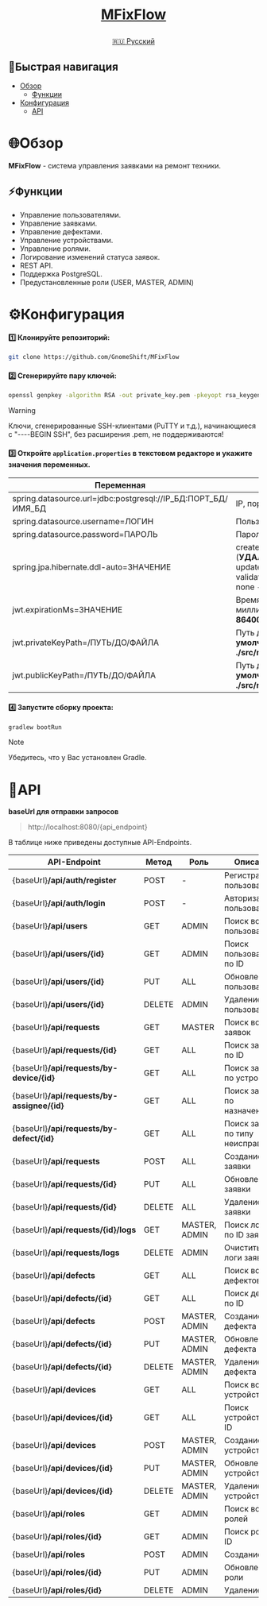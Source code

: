 <h1>
<p align="center">
<a href="https://github.com/GnomeShift/MFixFlow" target="_blank" rel="noopener noreferrer">MFixFlow</a>
</p>
</h1>

<p align="center">
  <a href="README.md">🇷🇺 Русский</a>
</p>

## 🚀Быстрая навигация
* [Обзор](#обзор)
    * [Функции](#функции)
* [Конфигурация](#конфигурация)
    * [API](#api)

# 🌐Обзор
**MFixFlow** - система управления заявками на ремонт техники.

## ⚡Функции
* Управление пользователями.
* Управление заявками.
* Управление дефектами.
* Управление устройствами.
* Управление ролями.
* Логирование изменений статуса заявок.
* REST API.
* Поддержка PostgreSQL.
* Предустановленные роли (USER, MASTER, ADMIN)

# ⚙️Конфигурация
#### 1️⃣ Клонируйте репозиторий:
```bash
git clone https://github.com/GnomeShift/MFixFlow
```

#### 2️⃣ Сгенерируйте пару ключей:
```bash
openssl genpkey -algorithm RSA -out private_key.pem -pkeyopt rsa_keygen_bits:2048 && openssl rsa -pubout -in private_key.pem -out public_key.pem
```
> [!WARNING]
> Ключи, сгенерированные SSH-клиентами (PuTTY и т.д.), начинающиеся с "----BEGIN SSH", без расширения .pem, не поддерживаются!

#### 3️⃣ Откройте `application.properties` в текстовом редакторе и укажите значения переменных.

| Переменная                                                   | Значение                                                                                                                                                      |
|--------------------------------------------------------------|---------------------------------------------------------------------------------------------------------------------------------------------------------------|
| spring.datasource.url=jdbc:postgresql://IP_БД:ПОРТ_БД/ИМЯ_БД | IP, порт, имя БД                                                                                                                                              |
| spring.datasource.username=ЛОГИН                             | Пользователь БД                                                                                                                                               |
| spring.datasource.password=ПАРОЛЬ                            | Пароль пользователя БД                                                                                                                                        |
| spring.jpa.hibernate.ddl-auto=ЗНАЧЕНИЕ                       | create - создать структуру БД (**УДАЛИТ ВСЕ ДАННЫЕ**);<br/>update - обновить структуру БД;<br/>validate - проверить структуру БД;<br/>none - ничего не делать |
| jwt.expirationMs=ЗНАЧЕНИЕ                                    | Время жизни JWT-токена в миллисекундах (**по умолчанию - 86400000**)                                                                                          |
| jwt.privateKeyPath=/ПУТЬ/ДО/ФАЙЛА                            | Путь до файла приватного ключа (**по умолчанию - ./src/main/resources/private_key.pem**)                                                                      |
| jwt.publicKeyPath=/ПУТЬ/ДО/ФАЙЛА                             | Путь до файла публичного ключа (**по умолчанию - ./src/main/resources/public_key.pem**)                                                                       |

#### 4️⃣ Запустите сборку проекта:
```bash
gradlew bootRun
```
> [!NOTE]
> Убедитесь, что у Вас установлен Gradle.

# 📡API
**baseUrl для отправки запросов**
> http://localhost:8080/{api_endpoint}

В таблице ниже приведены доступные API-Endpoints.

| API-Endpoint                                | Метод  | Роль          | Описание                           |
|---------------------------------------------|--------|---------------|------------------------------------|
| {baseUrl}**/api/auth/register**             | POST   | -             | Регистрация пользователя           |
| {baseUrl}**/api/auth/login**                | POST   | -             | Авторизация пользователя           |
| {baseUrl}**/api/users**                     | GET    | ADMIN         | Поиск всех пользователей           |
| {baseUrl}**/api/users/{id}**                | GET    | ADMIN         | Поиск пользователя по ID           |
| {baseUrl}**/api/users/{id}**                | PUT    | ALL           | Обновление пользователя            |
| {baseUrl}**/api/users/{id}**                | DELETE | ADMIN         | Удаление пользователя              |
| {baseUrl}**/api/requests**                  | GET    | MASTER        | Поиск всех заявок                  |
| {baseUrl}**/api/requests/{id}**             | GET    | ALL           | Поиск заявки по ID                 |
| {baseUrl}**/api/requests/by-device/{id}**   | GET    | ALL           | Поиск заявки по устройству         |
| {baseUrl}**/api/requests/by-assignee/{id}** | GET    | ALL           | Поиск заявки по назначенному       |
| {baseUrl}**/api/requests/by-defect/{id}**   | GET    | ALL           | Поиск заявки по типу неисправности |
| {baseUrl}**/api/requests**                  | POST   | ALL           | Создание заявки                    |
| {baseUrl}**/api/requests/{id}**             | PUT    | ALL           | Обновление заявки                  |
| {baseUrl}**/api/requests/{id}**             | DELETE | ALL           | Удаление заявки                    |
| {baseUrl}**/api/requests/{id}/logs**        | GET    | MASTER, ADMIN | Поиск логов по ID заявки           |
| {baseUrl}**/api/requests/logs**             | DELETE | ADMIN         | Очистить все логи заявок           |
| {baseUrl}**/api/defects**                   | GET    | ALL           | Поиск всех дефектов                |
| {baseUrl}**/api/defects/{id}**              | GET    | ALL           | Поиск дефекта по ID                |
| {baseUrl}**/api/defects**                   | POST   | MASTER, ADMIN | Создание дефекта                   |
| {baseUrl}**/api/defects/{id}**              | PUT    | MASTER, ADMIN | Обновление дефекта                 |
| {baseUrl}**/api/defects/{id}**              | DELETE | MASTER, ADMIN | Удаление дефекта                   |
| {baseUrl}**/api/devices**                   | GET    | ALL           | Поиск всех устройств               |
| {baseUrl}**/api/devices/{id}**              | GET    | ALL           | Поиск устройства по ID             |
| {baseUrl}**/api/devices**                   | POST   | MASTER, ADMIN | Создание устройства                |
| {baseUrl}**/api/devices/{id}**              | PUT    | MASTER, ADMIN | Обновление устройства              |
| {baseUrl}**/api/devices/{id}**              | DELETE | MASTER, ADMIN | Удаление устройства                |
| {baseUrl}**/api/roles**                     | GET    | ADMIN         | Поиск всех ролей                   |
| {baseUrl}**/api/roles/{id}**                | GET    | ADMIN         | Поиск роли по ID                   |
| {baseUrl}**/api/roles**                     | POST   | ADMIN         | Создание роли                      |
| {baseUrl}**/api/roles/{id}**                | PUT    | ADMIN         | Обновление роли                    |
| {baseUrl}**/api/roles/{id}**                | DELETE | ADMIN         | Удаление роли                      |
